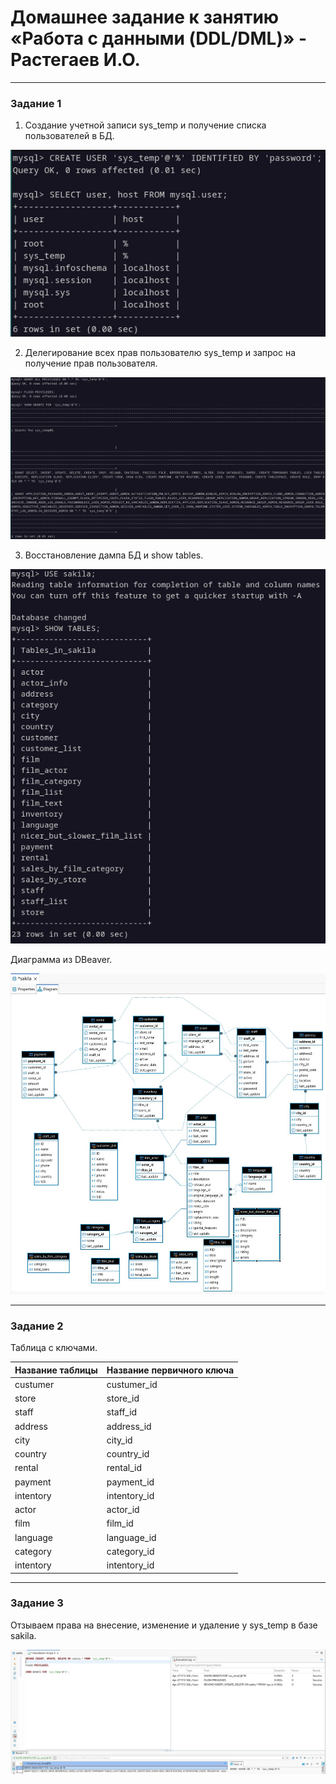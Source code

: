 # Домашнее задание к занятию «Работа с данными (DDL/DML)» - Растегаев И.О.

---


### Задание 1


1. Создание учетной записи sys_temp и получение списка пользователей в БД.

![create_user](images/create_user.jpg)

2. Делегирование всех прав пользователю sys_temp и запрос на получение прав пользователя.

![grants_all_show_grants](images/grants_all_show_grants.jpg)

3. Восстановление дампа БД и show tables.

![show_tables](images/show_tables.jpg)

Диаграмма из DBeaver.

![dbeaver_db_diagram](images/dbeaver_db_diagram.jpg)


---

### Задание 2


Таблица с ключами.

| Название таблицы  | Название первичного ключа |
| ------------- | ------------- |
| custumer  | custumer_id  |
| store  | store_id  |
| staff  | staff_id  |
| address  | address_id  |
| city  | city_id  |
| country  | country_id  |
| rental  | rental_id  |
| payment  | payment_id  |
| intentory  | intentory_id  |
| actor  | actor_id  |
| film  | film_id  |
| language  | language_id  |
| category  | category_id  |
| intentory  | intentory_id  |


---

### Задание 3


Отзываем права на внесение, изменение и удаление у sys_temp в базе sakila.

![revoke_from_user](images/revoke_from_user.jpg)


